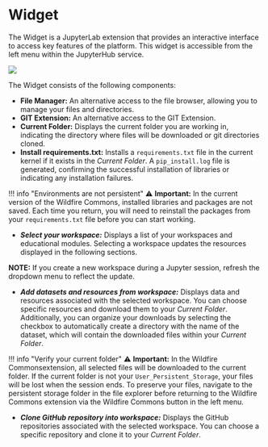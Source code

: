 # Widget

The Widget is a JupyterLab extension that provides an interactive interface to access key features of the platform. This widget is accessible from the left menu within the JupyterHub service.

<img src="../images/ndp-widget.png">

The Widget consists of the following components:

- **File Manager:** An alternative access to the file browser, allowing you to manage your files and directories.
- **GIT Extension:** An alternative access to the GIT Extension.
- **Current Folder:** Displays the current folder you are working in, indicating the directory where files will be downloaded or git directories cloned.
- **Install requirements.txt:** Installs a `requirements.txt` file in the current kernel if it exists in the *Current Folder*. A `pip_install.log` file is generated, confirming the successful installation of libraries or indicating any installation failures.

!!! info "Environments are not persistent"
    ⚠️ **Important:** In the current version of the Wildfire Commons, installed libraries and packages are not saved. Each time you return, you will need to reinstall the packages from your `requirements.txt` file before you can start working.

- ***Select your workspace:*** Displays a list of your workspaces and educational modules. Selecting a workspace updates the resources displayed in the following sections.

**NOTE:** If you create a new workspace during a Jupyter session, refresh the dropdown menu to reflect the update.

- ***Add datasets and resources from workspace:*** Displays data and resources associated with the selected workspace. You can choose specific resources and download them to your *Current Folder*. Additionally, you can organize your downloads by selecting the checkbox to automatically create a directory with the name of the dataset, which will contain the downloaded files within your *Current Folder*.

!!! info "Verify your current folder"
    ⚠️ **Important:** In the Wildfire Commonsextension, all selected files will be downloaded to the current folder. If the current folder is not your `User_Persistent_Storage`, your files will be lost when the session ends. To preserve your files, navigate to the persistent storage folder in the file explorer before returning to the Wildfire Commons extension via the Wildfire Commons button in the left menu.

- ***Clone GitHub repository into workspace:*** Displays the GitHub repositories associated with the selected workspace. You can choose a specific repository and clone it to your *Current Folder*. 